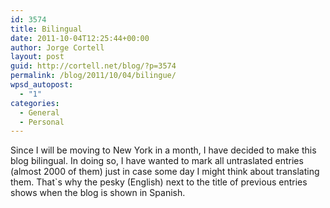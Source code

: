 ```yaml
---
id: 3574
title: Bilingual
date: 2011-10-04T12:25:44+00:00
author: Jorge Cortell
layout: post
guid: http://cortell.net/blog/?p=3574
permalink: /blog/2011/10/04/bilingue/
wpsd_autopost:
  - "1"
categories:
  - General
  - Personal
---
```

Since I will be moving to New York in a month, I have decided to make this blog bilingual. In doing so, I have wanted to mark all untraslated entries (almost 2000 of them) just in case some day I might think about translating them. That`s why the pesky (English) next to the title of previous entries shows when the blog is shown in Spanish.